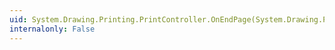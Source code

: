 ```yaml
---
uid: System.Drawing.Printing.PrintController.OnEndPage(System.Drawing.Printing.PrintDocument,System.Drawing.Printing.PrintPageEventArgs)
internalonly: False
---
```

